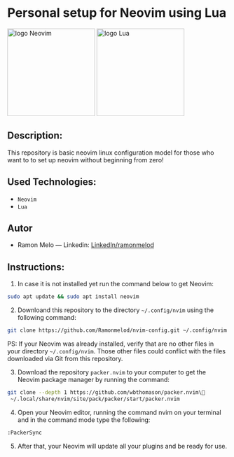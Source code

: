 # Personal setup for Neovim using Lua

<img src="https://github-production-user-asset-6210df.s3.amazonaws.com/136815194/258326081-b113a23c-5c04-45aa-819c-bd04e8ac2a37.png" alt="logo Neovim" width="200" height="auto">
<img src="https://github.com/Ramonmelod/profile-technology-icons/assets/139141993/89970707-fd3d-46e9-897e-7e51ba07ba4c" alt="logo Lua" width="200" height="auto">

## Description: 
 This repository is basic neovim linux configuration model for those who want to to set up neovim without beginning from zero!

## Used Technologies:

- `Neovim`
- `Lua`

## Autor

- Ramon Melo — Linkedin: [LinkedIn/ramonmelod](https://www.linkedin.com/in/ramonmelod/)

## Instructions:

1. In case it is not installed yet run the command below to get Neovim:

```sh
sudo apt update && sudo apt install neovim
```
2. Downloand this repository to the directory `~/.config/nvim` using the following command:

```sh
git clone https://github.com/Ramonmelod/nvim-config.git ~/.config/nvim
```
PS: If your Neovim was already installed, verify that are no other files in your directory `~/.config/nvim`. Those other files could conflict with the files downloaded via Git from this repository.

3. Download the repository `packer.nvim` to your computer to get the Neovim package manager by running the command:

```sh
git clone --depth 1 https://github.com/wbthomason/packer.nvim\
 ~/.local/share/nvim/site/pack/packer/start/packer.nvim
```
4. Open your Neovim editor, running the command nvim on your terminal and in the command mode type the following:

```sh
:PackerSync
```

5. After that, your Neovim will update all your plugins and be ready for use.
